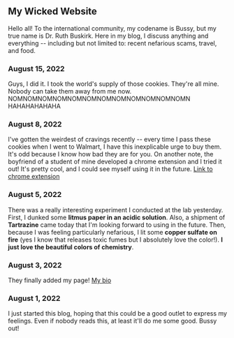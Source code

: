 ## My Wicked Website

Hello all! To the international community, my codename is Bussy, but my true name is Dr. Ruth Buskirk. Here in my blog, I discuss anything and everything -- including but not limited to: recent nefarious scams, travel, and food.

### August 15, 2022
Guys, I did it. I took the world's supply of those cookies. They're all mine. Nobody can take them away from me now. NOMNOMNOMNOMNOMNOMNOMNOMNOMNOMNOMNOMN HAHAHAHAHAHA


### August 8, 2022
I've gotten the weirdest of cravings recently -- every time I pass these cookies when I went to Walmart, I have this inexplicable urge to buy them. It's odd because I know how bad they are for you. On another note, the boyfriend of a student of mine developed a chrome extension and I tried it out! It's pretty cool, and I could see myself using it in the future. [Link to chrome extension](https://chrome.google.com/webstore/detail/website-commenter/mgkgeeckikocihgfhhecnjebdcdphomb)

### August 5, 2022
There was a really interesting experiment I conducted at the lab yesterday. First, I dunked some **litmus paper in an acidic solution**. Also, a shipment of **Tartrazine** came today that I'm looking forward to using in the future. Then, because I was feeling particularly nefarious, I lit some **copper sulfate on fire** (yes I know that releases toxic fumes but I absolutely love the color!).  **I just love the beautiful colors of chemistry**.

### August 3, 2022
They finally added my page! [My bio](https://cns.utexas.edu/directory/item/16-molecular-biosciences/528-buskirk-ruth-e?Itemid=349)

### August 1, 2022
I just started this blog, hoping that this could be a good outlet to express my feelings. Even if nobody reads this, at least it'll do me some good. Bussy out!

